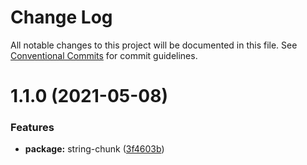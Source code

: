 # Change Log

All notable changes to this project will be documented in this file.
See [Conventional Commits](https://conventionalcommits.org) for commit guidelines.

# 1.1.0 (2021-05-08)


### Features

* **package:** string-chunk ([3f4603b](https://github.com/oadpoaw/packages/commit/3f4603b5724d5710387d5cf0c04d2954f766fd7e))

